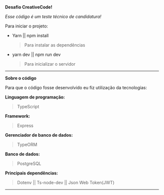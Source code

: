 **Desafio CreativeCode!** 

*Esse código é um teste técnico de candidatura!*

Para iniciar o projeto: 

- Yarn || npm install
  > Para instalar as dependências
- yarn dev || npm run dev
  > Para inicializar o servidor

****

**Sobre o código**

Para que o código fosse desenvolvido eu fiz utilização da tecnologias:

**Linguagem de programação:**
>TypeScript

**Framework:**
>Express

**Gerenciador de banco de dados:**
>TypeORM

**Banco de dados:**
>PostgreSQL

**Principais dependências:**
>Dotenv || Ts-node-dev || Json Web Token(JWT)

*****

